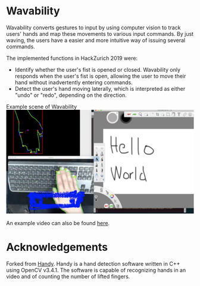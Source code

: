# Wavability

Wavability converts gestures to input by using computer vision to track users' hands and map these movements to various input commands. By just waving, the users have a easier and more intuitive way of issuing several commands. 

The implemented functions in HackZurich 2019 were: 
- Identify whether the user's fist is opened or closed. Wavability only responds when the user's fist is open, allowing the user to move their hand without inadvertently entering commands.
- Detect the user's hand moving laterally, which is interpreted as either "undo" or "redo", depending on the direction.

Example scene of Wavability
![](/wavability.png)

An example video can also be found [here](https://youtu.be/qDwLzXr8QXA). 

# Acknowledgements

Forked from [Handy](https://github.com/PierfrancescoSoffritti/handy). Handy is a hand detection software written in C++ using OpenCV v3.4.1. The software is capable of recognizing hands in an video and of counting the number of lifted fingers.

